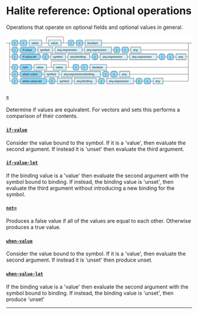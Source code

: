 <!---
  This markdown file was generated. Do not edit.
  -->

# Halite reference: Optional operations

Operations that operate on optional fields and optional values in general.

!["optional-op"](../halite-bnf-diagrams/optional-op.svg)

#### [`=`](halite_full-reference.md#_E)

Determine if values are equivalent. For vectors and sets this performs a comparison of their contents.

#### [`if-value`](halite_full-reference.md#if-value)

Consider the value bound to the symbol. If it is a 'value', then evaluate the second argument. If instead it is 'unset' then evaluate the third argument.

#### [`if-value-let`](halite_full-reference.md#if-value-let)

If the binding value is a 'value' then evaluate the second argument with the symbol bound to binding. If instead, the binding value is 'unset', then evaluate the third argument without introducing a new binding for the symbol.

#### [`not=`](halite_full-reference.md#not_E)

Produces a false value if all of the values are equal to each other. Otherwise produces a true value.

#### [`when-value`](halite_full-reference.md#when-value)

Consider the value bound to the symbol. If it is a 'value', then evaluate the second argument. If instead it is 'unset' then produce unset.

#### [`when-value-let`](halite_full-reference.md#when-value-let)

If the binding value is a 'value' then evaluate the second argument with the symbol bound to binding. If instead, the binding value is 'unset', then produce 'unset'

---
